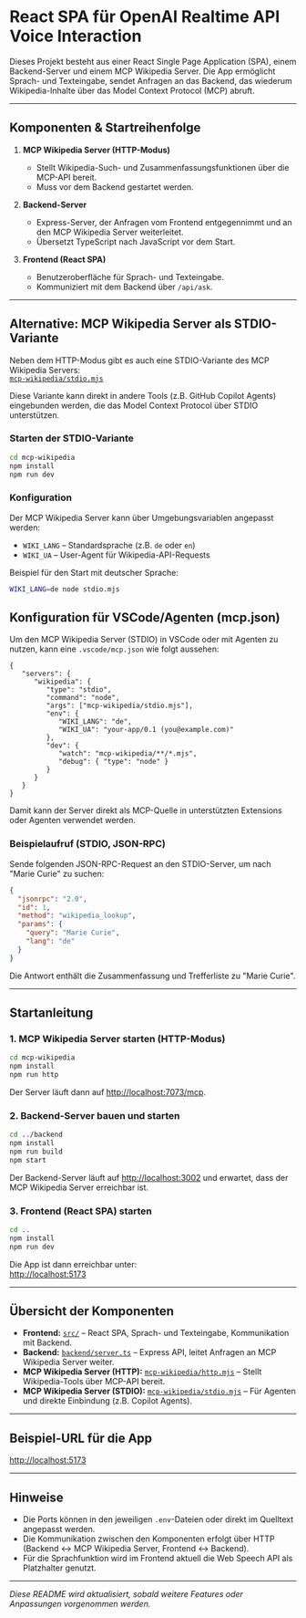 # React SPA für OpenAI Realtime API Voice Interaction

Dieses Projekt besteht aus einer React Single Page Application (SPA), einem Backend-Server und einem MCP Wikipedia Server. Die App ermöglicht Sprach- und Texteingabe, sendet Anfragen an das Backend, das wiederum Wikipedia-Inhalte über das Model Context Protocol (MCP) abruft.

---

## Komponenten & Startreihenfolge

1. **MCP Wikipedia Server (HTTP-Modus)**
   - Stellt Wikipedia-Such- und Zusammenfassungsfunktionen über die MCP-API bereit.
   - Muss vor dem Backend gestartet werden.

2. **Backend-Server**
   - Express-Server, der Anfragen vom Frontend entgegennimmt und an den MCP Wikipedia Server weiterleitet.
   - Übersetzt TypeScript nach JavaScript vor dem Start.

3. **Frontend (React SPA)**
   - Benutzeroberfläche für Sprach- und Texteingabe.
   - Kommuniziert mit dem Backend über `/api/ask`.

---

## Alternative: MCP Wikipedia Server als STDIO-Variante

Neben dem HTTP-Modus gibt es auch eine STDIO-Variante des MCP Wikipedia Servers:  
[`mcp-wikipedia/stdio.mjs`](mcp-wikipedia/stdio.mjs)

Diese Variante kann direkt in andere Tools (z.B. GitHub Copilot Agents) eingebunden werden, die das Model Context Protocol über STDIO unterstützen.

### Starten der STDIO-Variante

```bash
cd mcp-wikipedia
npm install
npm run dev
```

### Konfiguration

Der MCP Wikipedia Server kann über Umgebungsvariablen angepasst werden:

- `WIKI_LANG` – Standardsprache (z.B. `de` oder `en`)
- `WIKI_UA` – User-Agent für Wikipedia-API-Requests

Beispiel für den Start mit deutscher Sprache:

```bash
WIKI_LANG=de node stdio.mjs
```


## Konfiguration für VSCode/Agenten (mcp.json)

Um den MCP Wikipedia Server (STDIO) in VSCode oder mit Agenten zu nutzen, kann eine `.vscode/mcp.json` wie folgt aussehen:

```jsonc
{
   "servers": {
      "wikipedia": {
         "type": "stdio",
         "command": "node",
         "args": ["mcp-wikipedia/stdio.mjs"],
         "env": {
            "WIKI_LANG": "de",
            "WIKI_UA": "your-app/0.1 (you@example.com)"
         },
         "dev": {
            "watch": "mcp-wikipedia/**/*.mjs",
            "debug": { "type": "node" }
         }
      }
   }
}
```

Damit kann der Server direkt als MCP-Quelle in unterstützten Extensions oder Agenten verwendet werden.

### Beispielaufruf (STDIO, JSON-RPC)

Sende folgenden JSON-RPC-Request an den STDIO-Server, um nach "Marie Curie" zu suchen:

```json
{
  "jsonrpc": "2.0",
  "id": 1,
  "method": "wikipedia_lookup",
  "params": {
    "query": "Marie Curie",
    "lang": "de"
  }
}
```

Die Antwort enthält die Zusammenfassung und Trefferliste zu "Marie Curie".

---

## Startanleitung

### 1. MCP Wikipedia Server starten (HTTP-Modus)

```bash
cd mcp-wikipedia
npm install
npm run http
```
Der Server läuft dann auf [http://localhost:7073/mcp](http://localhost:7073/mcp).

### 2. Backend-Server bauen und starten

```bash
cd ../backend
npm install
npm run build
npm start
```
Der Backend-Server läuft auf [http://localhost:3002](http://localhost:3002) und erwartet, dass der MCP Wikipedia Server erreichbar ist.

### 3. Frontend (React SPA) starten

```bash
cd ..
npm install
npm run dev
```
Die App ist dann erreichbar unter:  
[http://localhost:5173](http://localhost:5173)

---

## Übersicht der Komponenten

- **Frontend:** [`src/`](src/) – React SPA, Sprach- und Texteingabe, Kommunikation mit Backend.
- **Backend:** [`backend/server.ts`](backend/server.ts) – Express API, leitet Anfragen an MCP Wikipedia Server weiter.
- **MCP Wikipedia Server (HTTP):** [`mcp-wikipedia/http.mjs`](mcp-wikipedia/http.mjs) – Stellt Wikipedia-Tools über MCP-API bereit.
- **MCP Wikipedia Server (STDIO):** [`mcp-wikipedia/stdio.mjs`](mcp-wikipedia/stdio.mjs) – Für Agenten und direkte Einbindung (z.B. Copilot Agents).

---

## Beispiel-URL für die App

[http://localhost:5173](http://localhost:5173)

---

## Hinweise

- Die Ports können in den jeweiligen `.env`-Dateien oder direkt im Quelltext angepasst werden.
- Die Kommunikation zwischen den Komponenten erfolgt über HTTP (Backend ↔ MCP Wikipedia Server, Frontend ↔ Backend).
- Für die Sprachfunktion wird im Frontend aktuell die Web Speech API als Platzhalter genutzt.

---

*Diese README wird aktualisiert, sobald weitere Features oder Anpassungen vorgenommen werden.*